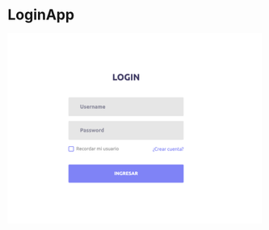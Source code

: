 # LoginApp



![](https://github.com/Klerith/angular-login-demoapp/blob/master/src/assets/images/demo.png?raw=true)